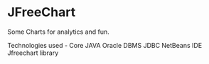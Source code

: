 # JFreeChart
Some Charts for analytics and fun.

Technologies used -
Core JAVA
Oracle DBMS
JDBC
NetBeans IDE
Jfreechart library
